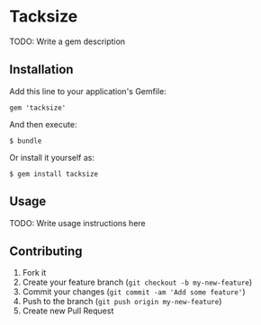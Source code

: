# Tacksize

TODO: Write a gem description

## Installation

Add this line to your application's Gemfile:

    gem 'tacksize'

And then execute:

    $ bundle

Or install it yourself as:

    $ gem install tacksize

## Usage

TODO: Write usage instructions here

## Contributing

1. Fork it
2. Create your feature branch (`git checkout -b my-new-feature`)
3. Commit your changes (`git commit -am 'Add some feature'`)
4. Push to the branch (`git push origin my-new-feature`)
5. Create new Pull Request
